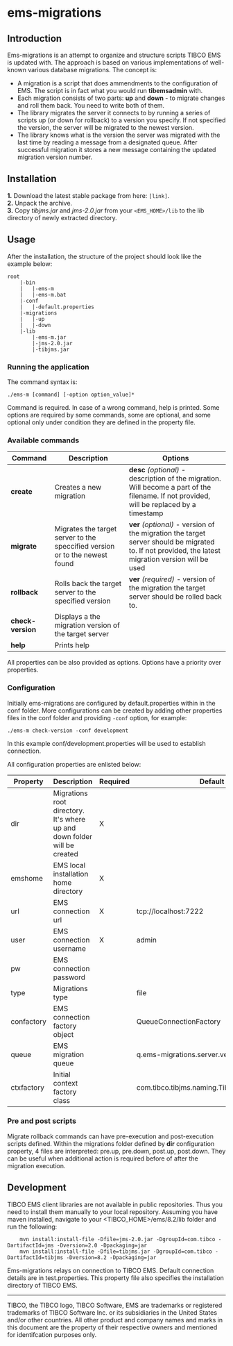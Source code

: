 #   ems-migrations

##  Introduction

Ems-migrations is an attempt to organize and structure scripts TIBCO EMS is updated with. The approach is based on various implementations of well-known various database migrations.
The concept is:

*   A migration is a script that does ammendments to the configuration of EMS. The script is in fact what you would run **tibemsadmin** with.
*   Each migration consists of two parts: **up** and **down** - to migrate changes and roll them back. You need to write both of them.
*   The library migrates the server it connects to by running a series of scripts up (or down for rollback) to a version you specify. If not specified the version, the server will be migrated to the newest version.
*   The library knows what is the version the server was migrated with the last time by reading a message from a designated queue. After successful migration it stores a new message containing the updated migration version number.

##  Installation

**1.**  Download the latest stable package from here: `[link]`.  
**2.**  Unpack the archive.  
**3.**  Copy *tibjms.jar* and *jms-2.0.jar* from your `<EMS_HOME>/lib` to the lib directory of newly extracted directory.  
  
##  Usage  

After the installation, the structure of the project should look like the example below:
  
    root
        |-bin
        |   |-ems-m
        |   |-ems-m.bat
        |-conf
        |   |-default.properties
        |-migrations
        |   |-up
        |   |-down
        |-lib
            |-ems-m.jar
            |-jms-2.0.jar
            |-tibjms.jar

### Running the application

The command syntax is:

    ./ems-m [command] [-option option_value]*

Command is required. In case of a wrong command, help is printed. Some options are required by some commands, some are optional, and some optional only under condition they are defined in the property file. 

### Available commands

| Command           | Description                                                                   | Options                                                                                                                                                   |
|-------------------|-------------------------------------------------------------------------------|-----------------------------------------------------------------------------------------------------------------------------------------------------------|
| **create**        | Creates a new migration                                                       | **desc** *(optional)* - description of the migration. Will become a part of the filename. If not provided, will be replaced by a timestamp                | 
| **migrate**       | Migrates the target server to the speccified version or to the newest found   | **ver** *(optional)* - version of the migration the target server should be migrated to. If not provided, the latest migration version will be used       |
| **rollback**      | Rolls back the target server to the specified version                         | **ver** *(required)* - version of the migration the target server should be rolled back to.                                                               |
| **check-version** | Displays a the migration version of the target server                         |                                                                                                                                                           |
| **help**          | Prints help                                                                   |                                                                                                                                                           |

All properties can be also provided as options. Options have a priority over properties.

### Configuration

Initially ems-migrations are configured by default.properties within in the conf folder. More configurations can be created by adding other properties files in the conf folder and providing `-conf` option, for example:

    ./ems-m check-version -conf development

In this example conf/development.properties will be used to establish connection.

All configuration properties are enlisted below:

| Property          | Description                                                                   | Required  | Default value                                         |
|-------------------|-------------------------------------------------------------------------------|-----------|-------------------------------------------------------|
| dir               | Migrations root directory. It's where up and down folder will be created      | X         |                                                       |
| emshome           | EMS local installation home directory                                         | X         |                                                       |
| url               | EMS connection url                                                            | X         | tcp://localhost:7222                                  |   
| user              | EMS connection username                                                       | X         | admin                                                 |
| pw                | EMS connection password                                                       |           |                                                       |
| type              | Migrations type                                                               |           | file                                                  |
| confactory        | EMS connection factory object                                                 |           | QueueConnectionFactory                                |
| queue             | EMS migration queue                                                           |           | q.ems-migrations.server.version                       |
| ctxfactory        | Initial context factory class                                                 |           | com.tibco.tibjms.naming.TibjmsInitialContextFactory   |

### Pre and post scripts

Migrate rollback commands can have pre-execution and post-execution scripts defined. Within the migrations folder defined by **dir** configuration property, 4 files are interpreted: pre.up, pre.down, post.up, post.down. They can be useful when additional action is required before of after the migration execution. 

##  Development

TIBCO EMS client libraries are not available in public repositories. Thus you need to install them manually to your local repository. Assuming you have maven installed, navigate to your <TIBCO_HOME>/ems/8.2/lib folder and run the following:

        mvn install:install-file -Dfile=jms-2.0.jar -DgroupId=com.tibco -DartifactId=jms -Dversion=2.0 -Dpackaging=jar
        mvn install:install-file -Dfile=tibjms.jar -DgroupId=com.tibco -DartifactId=tibjms -Dversion=8.2 -Dpackaging=jar

Ems-migrations relays on connection to TIBCO EMS. Default connection details are in test.properties. This property file also specifies the installation directory of TIBCO EMS.

---
TIBCO, the TIBCO logo, TIBCO Software, EMS are trademarks or registered trademarks of TIBCO Software Inc. or its subsidiaries in the United States and/or other countries. All other product and company names and marks in this document are the property of their respective owners and mentioned for identifcation purposes only.